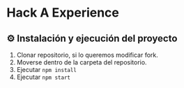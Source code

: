 # Hack A Experience

## ⚙️ Instalación y ejecución del proyecto

1. Clonar repositorio, si lo queremos modificar fork.
2. Moverse dentro de la carpeta del repositorio.
3. Ejecutar `npm install`
4. Ejecutar `npm start`

